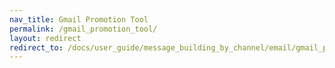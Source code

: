 ```yaml
---
nav_title: Gmail Promotion Tool
permalink: /gmail_promotion_tool/
layout: redirect
redirect_to: /docs/user_guide/message_building_by_channel/email/gmail_promotions_tab/
---
```


